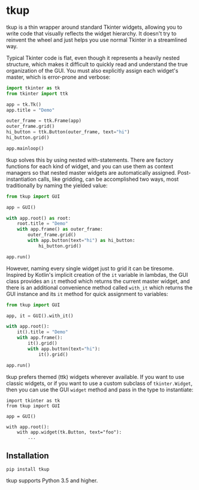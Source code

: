 
# tkup

tkup is a thin wrapper around standard Tkinter widgets, allowing you to write
code that visually reflects the widget hierarchy. It doesn't try to reinvent
the wheel and just helps you use normal Tkinter in a streamlined way.

Typical Tkinter code is flat, even though it represents a heavily nested
structure, which makes it difficult to quickly read and understand the true
organization of the GUI. You must also explicitly assign each widget's master,
which is error-prone and verbose:

```python
import tkinter as tk
from tkinter import ttk

app = tk.Tk()
app.title = "Demo"

outer_frame = ttk.Frame(app)
outer_frame.grid()
hi_button = ttk.Button(outer_frame, text="hi")
hi_button.grid()

app.mainloop()
```

tkup solves this by using nested with-statements. There are factory functions
for each kind of widget, and you can use them as context managers so that
nested master widgets are automatically assigned. Post-instantiation calls,
like gridding, can be accomplished two ways, most traditionally by naming the
yielded value:

```python
from tkup import GUI

app = GUI()

with app.root() as root:
    root.title = "Demo"
    with app.frame() as outer_frame:
        outer_frame.grid()
        with app.button(text="hi") as hi_button:
            hi_button.grid()

app.run()
```

However, naming every single widget just to grid it can be tiresome.
Inspired by Kotlin's implicit creation of the `it` variable in lambdas,
the GUI class provides an `it` method which returns the current master widget,
and there is an additional convenience method called `with_it` which returns
the GUI instance and its `it` method for quick assignment to variables:

```python
from tkup import GUI

app, it = GUI().with_it()

with app.root():
    it().title = "Demo"
    with app.frame():
        it().grid()
        with app.button(text="hi"):
            it().grid()

app.run()
```

tkup prefers themed (ttk) widgets wherever available. If you want to use
classic widgets, or if you want to use a custom subclass of `tkinter.Widget`,
then you can use the GUI `widget` method and pass in the type to instantiate:

```
import tkinter as tk
from tkup import GUI

app = GUI()

with app.root():
    with app.widget(tk.Button, text="foo"):
        ...
```

## Installation

```
pip install tkup
```

tkup supports Python 3.5 and higher.
